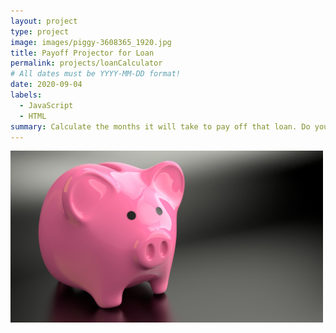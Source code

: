 ```yaml
---
layout: project
type: project
image: images/piggy-3608365_1920.jpg
title: Payoff Projector for Loan
permalink: projects/loanCalculator
# All dates must be YYYY-MM-DD format!
date: 2020-09-04
labels:
  - JavaScript
  - HTML
summary: Calculate the months it will take to pay off that loan. Do you really want to pay just the minimum amount?
---
```

<img width="500" class="cartoon of programmer thinking" src="../images/piggy-3608365_1920.jpg">
